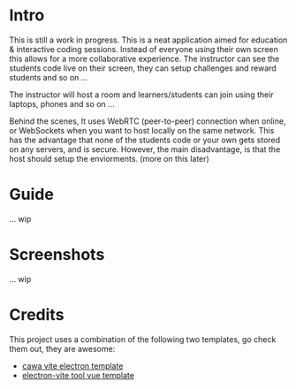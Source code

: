 # Intro
This is still a work in progress. This is a neat application aimed for education & interactive coding sessions. Instead of everyone using their own screen this allows for a more collaborative experience. The instructor can see the students code live on their screen, they can setup challenges and reward students and so on ... 

The instructor will host a room and learners/students can join using their laptops, phones and so on ...

Behind the scenes, It uses WebRTC (peer-to-peer) connection when online, or WebSockets when you want to host locally on the same network. This has the advantage that none of the students code or your own gets stored on any servers, and is secure. However, the main disadvantage, is that the host should setup the enviorments. (more on this later)

# Guide
... wip

# Screenshots
... wip

# Credits
This project uses a combination of the following two templates, go check them out, they are awesome: 
* [cawa vite electron template](https://github.com/cawa-93/vite-electron-builder)
* [electron-vite tool vue template](https://electron-vite.org/)